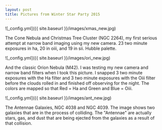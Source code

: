 ```yaml
---
layout: post
title: Pictures from Winter Star Party 2015
---
```


![_config.yml]({{ site.baseurl }}/images/xmas_new.jpg)

The Cone Nebula and Christmas Tree Cluster (NGC 2264), my first serious 
attempt at narrow band imaging using my new camera. 23 two minute exposures 
in ha, 20 in oiii, and 19 in sii. Hubble palette.

![_config.yml]({{ site.baseurl }}/images/ori_new.jpg)

And the classic Orion Nebula (M42).  I was testing my new camera and narrow 
band filters when I took this picture.  I snapped 3 two minute exposures 
with the Ha filter and 3 two minute exposures with the Oiii filter before 
the clouds rolled in and finished off observing for the night.  The colors 
are mapped so that Red = Ha and Green and Blue = Oiii.

![_config.yml]({{ site.baseurl }}/images/ant_new.jpg)

The Antennae Galaxies, NGC 4038 and NGC 4039. The image shows two galaxies 
that are in the process of colliding.  The "Antennae" are actually stars, 
gas, and dust that are being ejected from the galaxies as a result of that 
collision.


